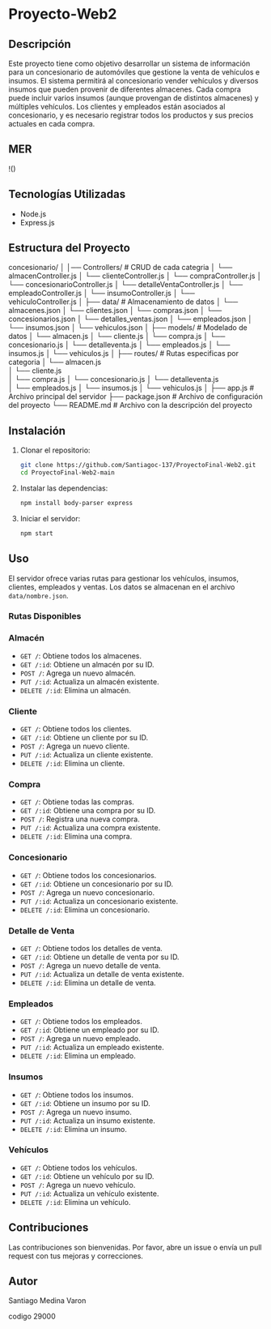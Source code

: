 # Proyecto-Web2

## Descripción

Este proyecto tiene como objetivo desarrollar un sistema de información para un concesionario de automóviles que gestione la venta de vehículos e insumos. El sistema permitirá al concesionario vender vehículos y diversos insumos que pueden provenir de diferentes almacenes. Cada compra puede incluir varios insumos (aunque provengan de distintos almacenes) y múltiples vehículos. Los clientes y empleados están asociados al concesionario, y es necesario registrar todos los productos y sus precios actuales en cada compra.

## MER

!()

## Tecnologías Utilizadas

- Node.js
- Express.js


## Estructura del Proyecto

concesionario/
│
│── Controllers/    # CRUD de cada categria
│    └──  almacenController.js
│    └──  clienteController.js
│    └──  compraController.js
│    └──  concesionarioController.js
│    └──  detalleVentaController.js
│    └──  empleadoController.js
│    └──  insumoController.js
│    └──  vehiculoController.js
│
├── data/           # Almacenamiento de datos
│   └──  almacenes.json
│   └──  clientes.json
│   └──  compras.json
│   └──  concesionarios.json
│   └──  detalles_ventas.json
│   └──  empleados.json
│   └──  insumos.json
│   └──  vehiculos.json
│
├── models/         # Modelado de datos
│   └──  almacen.js 
│   └──  cliente.js 
│   └──  compra.js 
│   └──  concesionario.js 
│   └──  detalleventa.js 
│   └──  empleados.js 
│   └──  insumos.js 
│   └──  vehiculos.js 
│ 
├── routes/         # Rutas especificas por categoria
│   └──  almacen.js  
│   └──  cliente.js  
│   └──  compra.js 
│   └──  concesionario.js 
│   └──  detalleventa.js     
│   └──  empleados.js
│   └──  insumos.js
│   └──  vehiculos.js
│
├── app.js           # Archivo principal del servidor
├── package.json     # Archivo de configuración del proyecto
└── README.md        # Archivo con la descripción del proyecto


## Instalación

1. Clonar el repositorio:
    ```bash
    git clone https://github.com/Santiagoc-137/ProyectoFinal-Web2.git
    cd ProyectoFinal-Web2-main
    ```

2. Instalar las dependencias:
    ```bash
    npm install body-parser express
    ```

3. Iniciar el servidor:
    ```bash
    npm start
    ```

## Uso

El servidor ofrece varias rutas para gestionar los vehículos, insumos, clientes, empleados y ventas. Los datos se almacenan en el archivo `data/nombre.json`.

### Rutas Disponibles

### Almacén

- `GET /`: Obtiene todos los almacenes.
- `GET /:id`: Obtiene un almacén por su ID.
- `POST /`: Agrega un nuevo almacén.
- `PUT /:id`: Actualiza un almacén existente.
- `DELETE /:id`: Elimina un almacén.

### Cliente

- `GET /`: Obtiene todos los clientes.
- `GET /:id`: Obtiene un cliente por su ID.
- `POST /`: Agrega un nuevo cliente.
- `PUT /:id`: Actualiza un cliente existente.
- `DELETE /:id`: Elimina un cliente.

### Compra

- `GET /`: Obtiene todas las compras.
- `GET /:id`: Obtiene una compra por su ID.
- `POST /`: Registra una nueva compra.
- `PUT /:id`: Actualiza una compra existente.
- `DELETE /:id`: Elimina una compra.

### Concesionario

- `GET /`: Obtiene todos los concesionarios.
- `GET /:id`: Obtiene un concesionario por su ID.
- `POST /`: Agrega un nuevo concesionario.
- `PUT /:id`: Actualiza un concesionario existente.
- `DELETE /:id`: Elimina un concesionario.

### Detalle de Venta

- `GET /`: Obtiene todos los detalles de venta.
- `GET /:id`: Obtiene un detalle de venta por su ID.
- `POST /`: Agrega un nuevo detalle de venta.
- `PUT /:id`: Actualiza un detalle de venta existente.
- `DELETE /:id`: Elimina un detalle de venta.

### Empleados

- `GET /`: Obtiene todos los empleados.
- `GET /:id`: Obtiene un empleado por su ID.
- `POST /`: Agrega un nuevo empleado.
- `PUT /:id`: Actualiza un empleado existente.
- `DELETE /:id`: Elimina un empleado.

### Insumos

- `GET /`: Obtiene todos los insumos.
- `GET /:id`: Obtiene un insumo por su ID.
- `POST /`: Agrega un nuevo insumo.
- `PUT /:id`: Actualiza un insumo existente.
- `DELETE /:id`: Elimina un insumo.

### Vehículos

- `GET /`: Obtiene todos los vehículos.
- `GET /:id`: Obtiene un vehículo por su ID.
- `POST /`: Agrega un nuevo vehículo.
- `PUT /:id`: Actualiza un vehículo existente.
- `DELETE /:id`: Elimina un vehículo.


## Contribuciones

Las contribuciones son bienvenidas. Por favor, abre un issue o envía un pull request con tus mejoras y correcciones.

## Autor
Santiago Medina Varon 

codigo 29000